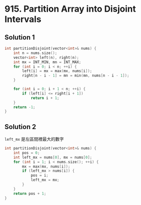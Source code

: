 # 915. Partition Array into Disjoint Intervals

## Solution 1

```cpp
int partitionDisjoint(vector<int>& nums) {
    int n = nums.size();
    vector<int> left(n), right(n);
    int mx = INT_MIN, mn = INT_MAX;
    for (int i = 0; i < n; ++i) {
        left[i] = mx = max(mx, nums[i]);
        right[n - i - 1] = mn = min(mn, nums[n - i - 1]);
    }

    for (int i = 0; i + 1 < n; ++i) {
        if (left[i] <= right[i + 1])
            return i + 1;
    }
    return -1;
}
```

## Solution 2

```left_mx``` 是左區間裡最大的數字

```cpp
int partitionDisjoint(vector<int>& nums) {
    int pos = 0;
    int left_mx = nums[0], mx = nums[0];
    for (int i = 1; i < nums.size(); ++i) {
        mx = max(mx, nums[i]);
        if (left_mx > nums[i]) {
            pos = i;
            left_mx = mx;
        }
    }
    return pos + 1;
}
```
